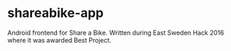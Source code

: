 # shareabike-app
Android frontend for Share a Bike. Written during East Sweden Hack 2016 where it was awarded Best Project.
